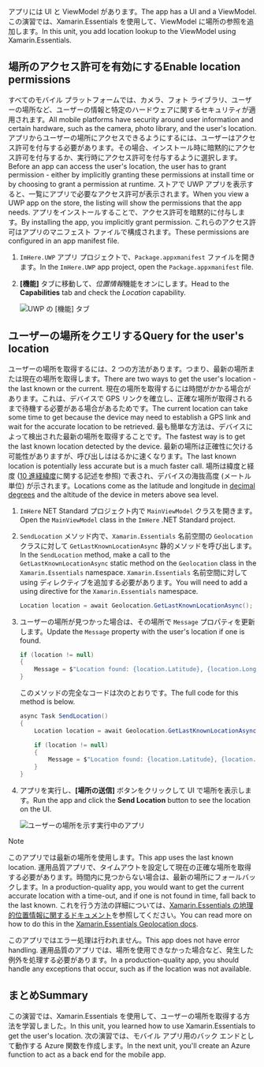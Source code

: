 <span data-ttu-id="b0e96-101">アプリには UI と ViewModel があります。</span><span class="sxs-lookup"><span data-stu-id="b0e96-101">The app has a UI and a ViewModel.</span></span> <span data-ttu-id="b0e96-102">この演習では、Xamarin.Essentials を使用して、ViewModel に場所の参照を追加します。</span><span class="sxs-lookup"><span data-stu-id="b0e96-102">In this unit, you add location lookup to the ViewModel using Xamarin.Essentials.</span></span>

## <a name="enable-location-permissions"></a><span data-ttu-id="b0e96-103">場所のアクセス許可を有効にする</span><span class="sxs-lookup"><span data-stu-id="b0e96-103">Enable location permissions</span></span>

<span data-ttu-id="b0e96-104">すべてのモバイル プラットフォームでは、カメラ、フォト ライブラリ、ユーザーの場所など、ユーザーの情報と特定のハードウェアに関するセキュリティが適用されます。</span><span class="sxs-lookup"><span data-stu-id="b0e96-104">All mobile platforms have security around user information and certain hardware, such as the camera, photo library, and the user's location.</span></span> <span data-ttu-id="b0e96-105">アプリからユーザーの場所にアクセスできるようにするには、ユーザーはアクセス許可を付与する必要があります。その場合、インストール時に暗黙的にアクセス許可を付与するか、実行時にアクセス許可を付与するように選択します。</span><span class="sxs-lookup"><span data-stu-id="b0e96-105">Before an app can access the user's location, the user has to grant permission - either by implicitly granting these permissions at install time or by choosing to grant a permission at runtime.</span></span> <span data-ttu-id="b0e96-106">ストアで UWP アプリを表示すると、一覧にアプリで必要なアクセス許可が表示されます。</span><span class="sxs-lookup"><span data-stu-id="b0e96-106">When you view a UWP app on the store, the listing will show the permissions that the app needs.</span></span> <span data-ttu-id="b0e96-107">アプリをインストールすることで、アクセス許可を暗黙的に付与します。</span><span class="sxs-lookup"><span data-stu-id="b0e96-107">By installing the app, you implicitly grant permission.</span></span> <span data-ttu-id="b0e96-108">これらのアクセス許可はアプリのマニフェスト ファイルで構成されます。</span><span class="sxs-lookup"><span data-stu-id="b0e96-108">These permissions are configured in an app manifest file.</span></span>

1. <span data-ttu-id="b0e96-109">`ImHere.UWP` アプリ プロジェクトで、`Package.appxmanifest` ファイルを開きます。</span><span class="sxs-lookup"><span data-stu-id="b0e96-109">In the `ImHere.UWP` app project, open the `Package.appxmanifest` file.</span></span>

1. <span data-ttu-id="b0e96-110">**[機能]** タブに移動して、*位置情報*機能をオンにします。</span><span class="sxs-lookup"><span data-stu-id="b0e96-110">Head to the **Capabilities** tab and check the *Location* capability.</span></span>

    ![UWP の [機能] タブ](../media/4-uwp-location-capability.png)

## <a name="query-for-the-users-location"></a><span data-ttu-id="b0e96-112">ユーザーの場所をクエリする</span><span class="sxs-lookup"><span data-stu-id="b0e96-112">Query for the user's location</span></span>

<span data-ttu-id="b0e96-113">ユーザーの場所を取得するには、2 つの方法があります。つまり、最新の場所または現在の場所を取得します。</span><span class="sxs-lookup"><span data-stu-id="b0e96-113">There are two ways to get the user's location - the last known or the current.</span></span> <span data-ttu-id="b0e96-114">現在の場所を取得するには時間がかかる場合があります。これは、デバイスで GPS リンクを確立し、正確な場所が取得されるまで待機する必要がある場合があるためです。</span><span class="sxs-lookup"><span data-stu-id="b0e96-114">The current location can take some time to get because the device may need to establish a GPS link and wait for the accurate location to be retrieved.</span></span> <span data-ttu-id="b0e96-115">最も簡単な方法は、デバイスによって検出された最新の場所を取得することです。</span><span class="sxs-lookup"><span data-stu-id="b0e96-115">The fastest way is to get the last known location detected by the device.</span></span> <span data-ttu-id="b0e96-116">最新の場所は正確性に欠ける可能性がありますが、呼び出しははるかに速くなります。</span><span class="sxs-lookup"><span data-stu-id="b0e96-116">The last known location is potentially less accurate but is a much faster call.</span></span> <span data-ttu-id="b0e96-117">場所は緯度と経度 ([10 進経緯度](https://en.wikipedia.org/wiki/Decimal_degrees?azure-portal=true)に関する記述を参照) で表され、デバイスの海抜高度 (メートル単位) が示されます。</span><span class="sxs-lookup"><span data-stu-id="b0e96-117">Locations come as the latitude and longitude in [decimal degrees](https://en.wikipedia.org/wiki/Decimal_degrees?azure-portal=true) and the altitude of the device in meters above sea level.</span></span>

1. <span data-ttu-id="b0e96-118">`ImHere` NET Standard プロジェクト内で `MainViewModel` クラスを開きます。</span><span class="sxs-lookup"><span data-stu-id="b0e96-118">Open the `MainViewModel` class in the `ImHere` .NET Standard project.</span></span>

1. <span data-ttu-id="b0e96-119">`SendLocation` メソッド内で、`Xamarin.Essentials` 名前空間の `Geolocation` クラスに対して `GetLastKnownLocationAsync` 静的メソッドを呼び出します。</span><span class="sxs-lookup"><span data-stu-id="b0e96-119">In the `SendLocation` method, make a call to the `GetLastKnownLocationAsync` static method on the `Geolocation` class in the `Xamarin.Essentials` namespace.</span></span> <span data-ttu-id="b0e96-120">`Xamarin.Essentials` 名前空間に対して using ディレクティブを追加する必要があります。</span><span class="sxs-lookup"><span data-stu-id="b0e96-120">You will need to add a using directive for the `Xamarin.Essentials` namespace.</span></span>

    ```csharp
    Location location = await Geolocation.GetLastKnownLocationAsync();
    ```

1. <span data-ttu-id="b0e96-121">ユーザーの場所が見つかった場合は、その場所で `Message` プロパティを更新します。</span><span class="sxs-lookup"><span data-stu-id="b0e96-121">Update the `Message` property with the user's location if one is found.</span></span>

    ```csharp
    if (location != null)
    {
        Message = $"Location found: {location.Latitude}, {location.Longitude}.";
    }
    ```

    <span data-ttu-id="b0e96-122">このメソッドの完全なコードは次のとおりです。</span><span class="sxs-lookup"><span data-stu-id="b0e96-122">The full code for this method is below.</span></span>
    
    ```csharp
    async Task SendLocation()
    {
        Location location = await Geolocation.GetLastKnownLocationAsync();
    
        if (location != null)
        {
            Message = $"Location found: {location.Latitude}, {location.Longitude}.";
        }
    }
    ```

1. <span data-ttu-id="b0e96-123">アプリを実行し、**[場所の送信]** ボタンをクリックして UI で場所を表示します。</span><span class="sxs-lookup"><span data-stu-id="b0e96-123">Run the app and click the **Send Location** button to see the location on the UI.</span></span>

    ![ユーザーの場所を示す実行中のアプリ](../media/4-running-app-showing-location.png)    

> [!NOTE]
> <span data-ttu-id="b0e96-125">このアプリでは最新の場所を使用します。</span><span class="sxs-lookup"><span data-stu-id="b0e96-125">This app uses the last known location.</span></span> <span data-ttu-id="b0e96-126">運用品質アプリで、タイムアウトを設定して現在の正確な場所を取得する必要があります。時間内に見つからない場合は、最新の場所にフォールバックします。</span><span class="sxs-lookup"><span data-stu-id="b0e96-126">In a production-quality app, you would want to get the current accurate location with a time-out, and if one is not found in time, fall back to the last known.</span></span> <span data-ttu-id="b0e96-127">これを行う方法の詳細については、[Xamarin.Essentials の地理的位置情報に関するドキュメント](https://docs.microsoft.com/xamarin/essentials/geolocation?tabs=uwp#using-geolocation?azure-portal=true)を参照してください。</span><span class="sxs-lookup"><span data-stu-id="b0e96-127">You can read more on how to do this in the [Xamarin.Essentials Geolocation docs](https://docs.microsoft.com/xamarin/essentials/geolocation?tabs=uwp#using-geolocation?azure-portal=true).</span></span>
> 
> <span data-ttu-id="b0e96-128">このアプリではエラー処理は行われません。</span><span class="sxs-lookup"><span data-stu-id="b0e96-128">This app does not have error handling.</span></span> <span data-ttu-id="b0e96-129">運用品質のアプリでは、場所を使用できなかった場合など、発生した例外を処理する必要があります。</span><span class="sxs-lookup"><span data-stu-id="b0e96-129">In a production-quality app, you should handle any exceptions that occur, such as if the location was not available.</span></span>

## <a name="summary"></a><span data-ttu-id="b0e96-130">まとめ</span><span class="sxs-lookup"><span data-stu-id="b0e96-130">Summary</span></span>

<span data-ttu-id="b0e96-131">この演習では、Xamarin.Essentials を使用して、ユーザーの場所を取得する方法を学習しました。</span><span class="sxs-lookup"><span data-stu-id="b0e96-131">In this unit, you learned how to use Xamarin.Essentials to get the user's location.</span></span> <span data-ttu-id="b0e96-132">次の演習では、モバイル アプリ用のバック エンドとして動作する Azure 関数を作成します。</span><span class="sxs-lookup"><span data-stu-id="b0e96-132">In the next unit, you'll create an Azure function to act as a back end for the mobile app.</span></span>